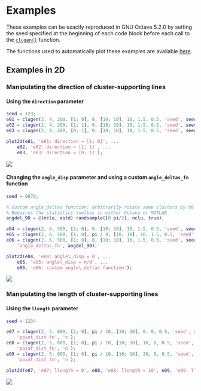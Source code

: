 # Examples

These examples can be exactly reproduced in GNU Octave 5.2.0 by setting the seed
specified at the beginning of each code block before each call to the
[`clugen()`](../api/clugen) function.

The functions used to automatically plot these examples are available
[here](https://github.com/clugen/MOCluGen/tree/master/docs/plot_funcs).

## Examples in 2D

### Manipulating the direction of cluster-supporting lines

#### Using the `direction` parameter

```matlab
seed = 123;
e01 = clugen(2, 4, 200, [1; 0], 0, [10; 10], 10, 1.5, 0.5, 'seed', seed);
e02 = clugen(2, 4, 200, [1; 1], 0, [10; 10], 10, 1.5, 0.5, 'seed', seed);
e03 = clugen(2, 4, 200, [0; 1], 0, [10; 10], 10, 1.5, 0.5, 'seed', seed);

plot2d(e01, 'e01: direction = [1; 0]', ...
    e02, 'e02: direction = [1; 1]', ...
    e03, 'e03: direction = [0; 1]');
```

![](https://raw.githubusercontent.com/clugen/.github/main/images/MOCluGen/e01e02e03.svg)

#### Changing the `angle_disp` parameter and using a custom `angle_deltas_fn` function

```matlab
seed = 9876;

% Custom angle_deltas function: arbitrarily rotate some clusters by 90 degrees
% Requires the statistics toolbox in either Octave or MATLAB
angdel_90 = @(nclu, astd) randsample([0 pi/2], nclu, true);

e04 = clugen(2, 6, 500, [1; 0], 0, [10; 10], 10, 1.5, 0.5, 'seed', seed);
e05 = clugen(2, 6, 500, [1; 0], pi / 8, [10; 10], 10, 1.5, 0.5, 'seed', seed);
e06 = clugen(2, 6, 500, [1; 0], 0, [10; 10], 10, 1.5, 0.5, 'seed', seed, ...
    'angle_deltas_fn', angdel_90);

plot2d(e04, 'e04: angle\_disp = 0', ...
    e05, 'e05: angle\_disp = π/8', ...
    e06, 'e06: custom angle\_deltas function');
```

![](https://raw.githubusercontent.com/clugen/.github/main/images/MOCluGen/e04e05e06.svg)

### Manipulating the length of cluster-supporting lines

#### Using the `llength` parameter

```matlab
seed = 1234

e07 = clugen(2, 5, 800, [1; 0], pi / 10, [10; 10], 0, 0, 0.5, 'seed', seed, ...
    'point_dist_fn', 'n');
e08 = clugen(2, 5, 800, [1; 0], pi / 10, [10; 10], 10, 0, 0.5, 'seed', seed, ...
    'point_dist_fn', 'n');
e09 = clugen(2, 5, 800, [1; 0], pi / 10, [10; 10], 30, 0, 0.5, 'seed', seed, ...
    'point_dist_fn', 'n');

plot2d(e07, 'e07: llength = 0', e08, 'e08: llength = 10', e09, 'e09: llength = 30');
```

![](https://raw.githubusercontent.com/clugen/.github/main/images/MOCluGen/e07e08e09.svg)
